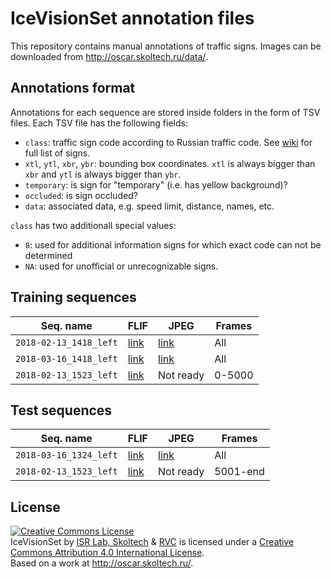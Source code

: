 # IceVisionSet annotation files

This repository contains manual annotations of traffic signs. Images can be
downloaded from http://oscar.skoltech.ru/data/.

## Annotations format

Annotations for each sequence are stored inside folders in the form of TSV files.
Each TSV file has the following fields:
- `class`: traffic sign code according to Russian traffic code. See [wiki] for
full list of signs.
- `xtl`, `ytl`, `xbr`, `ybr`: bounding box coordinates. `xtl` is always bigger than `xbr` and `ytl` is always bigger than `ybr`.
- `temporary`: is sign for "temporary" (i.e. has yellow background)?
- `occluded`: is sign occluded?
- `data`: associated data, e.g. speed limit, distance, names, etc.

`class` has two additionall special values:
- `8`: used for additional information signs for which exact code can not be
determined
- `NA`: used for unofficial or unrecognizable signs.

[wiki]: https://ru.wikipedia.org/wiki/Дорожные_знаки_России

## Training sequences

| Seq. name | FLIF | JPEG | Frames |
| --------- | ---- | ---- | ------ |
| `2018-02-13_1418_left` | [link](http://oscar.skoltech.ru/data/2018-02-13_1418/left.tar) | [link](http://oscar.skoltech.ru/data/2018-02-13_1418/left_jpgs.tar) | All |
| `2018-03-16_1418_left` | [link](http://oscar.skoltech.ru/data/2018-03-16_1418/left.tar) | [link](http://oscar.skoltech.ru/data/2018-03-16_1418/left_jpgs.tar) | All |
| `2018-02-13_1523_left` | [link](http://oscar.skoltech.ru/data/2018-02-13_1523/left.tar) | Not ready | 0-5000 |

## Test sequences

| Seq. name | FLIF | JPEG | Frames |
| --------- | ---- | ---- | ------ |
| `2018-03-16_1324_left` | [link](http://oscar.skoltech.ru/data/2018-03-16_1324/left.tar) | [link](http://oscar.skoltech.ru/data/2018-03-16_1324/left_jpgs.tar) | All |
| `2018-02-13_1523_left` | [link](http://oscar.skoltech.ru/data/2018-02-13_1523/left.tar) | Not ready | 5001-end |

## License
<a rel="license" href="http://creativecommons.org/licenses/by/4.0/"><img alt="Creative Commons License" style="border-width:0" src="https://i.creativecommons.org/l/by/4.0/88x31.png" /></a><br /><span xmlns:dct="http://purl.org/dc/terms/" href="http://purl.org/dc/dcmitype/Dataset" property="dct:title" rel="dct:type">IceVisionSet</span> by <span xmlns:cc="http://creativecommons.org/ns#" property="cc:attributionName"><a href="https://www.skoltech.ru/">ISR Lab, Skoltech</a> & <a href="https://www.rvc.ru/">RVC</a></span> is licensed under a <a rel="license" href="http://creativecommons.org/licenses/by/4.0/">Creative Commons Attribution 4.0 International License</a>.<br />Based on a work at <a xmlns:dct="http://purl.org/dc/terms/" href="http://oscar.skoltech.ru" rel="dct:source">http://oscar.skoltech.ru/</a>.
